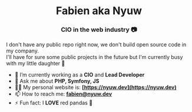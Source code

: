 <h1 align="center">Fabien aka Nyuw</h1>
<h3 align="center">CIO in the web industry 📷</h3>

I don't have any public repo right now, we don't build open source code in my company.<br/>
I'll have for sure some public projects in the future but I'm currently busy with my little daughter 👶

- 🔭 I’m currently working as a **CIO** and **Lead Developer**
- 💬 Ask me about **PHP, Symfony, JS**
- 👨‍💻 My personal website is: **[https://nyuw.dev](https://nyuw.dev)**
- 📫 How to reach me: **fabien@nyuw.dev**
- ⚡ Fun fact: I **LOVE** red pandas 🐼

